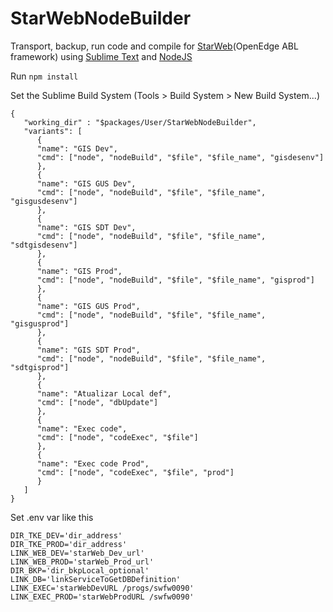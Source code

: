 # StarWebNodeBuilder

Transport, backup, run code and compile for [StarWeb](http://www.starweb-software.com.br/home.htm)(OpenEdge ABL framework) using [Sublime Text](https://www.sublimetext.com/) and [NodeJS](https://nodejs.org/en/)

Run `npm install`

Set the Sublime Build System (Tools > Build System > New Build System...)

```
{
   "working_dir" : "$packages/User/StarWebNodeBuilder",
   "variants": [
      {
      "name": "GIS Dev",
      "cmd": ["node", "nodeBuild", "$file", "$file_name", "gisdesenv"]
      },
      {
      "name": "GIS GUS Dev",
      "cmd": ["node", "nodeBuild", "$file", "$file_name", "gisgusdesenv"]
      },
      {
      "name": "GIS SDT Dev",
      "cmd": ["node", "nodeBuild", "$file", "$file_name", "sdtgisdesenv"]
      },
      {
      "name": "GIS Prod",
      "cmd": ["node", "nodeBuild", "$file", "$file_name", "gisprod"]
      },
      {
      "name": "GIS GUS Prod",
      "cmd": ["node", "nodeBuild", "$file", "$file_name", "gisgusprod"]
      },
      {
      "name": "GIS SDT Prod",
      "cmd": ["node", "nodeBuild", "$file", "$file_name", "sdtgisprod"]
      },
      {
      "name": "Atualizar Local def",
      "cmd": ["node", "dbUpdate"]
      },
      {
      "name": "Exec code",
      "cmd": ["node", "codeExec", "$file"]
      },
      {
      "name": "Exec code Prod",
      "cmd": ["node", "codeExec", "$file", "prod"]
      }
   ]
}
```

Set .env var like this

```
DIR_TKE_DEV='dir_address'
DIR_TKE_PROD='dir_address'
LINK_WEB_DEV='starWeb_Dev_url'
LINK_WEB_PROD='starWeb_Prod_url'
DIR_BKP='dir_bkpLocal_optional'
LINK_DB='linkServiceToGetDBDefinition'
LINK_EXEC='starWebDevURL /progs/swfw0090'
LINK_EXEC_PROD='starWebProdURL /swfw0090'
```